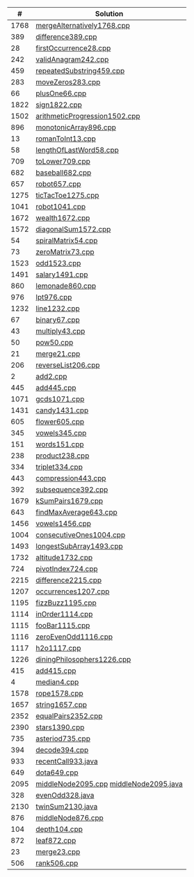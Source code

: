 | #    | Solution                                                                            |
| ---- | ----------------------------------------------------------------------------------- |
| 1768 | [mergeAlternatively1768.cpp](mergeAlternatively1768.cpp)                            |
| 389  | [difference389.cpp](difference389.cpp)                                              |
| 28   | [firstOccurrence28.cpp](firstOccurrence28.cpp)                                      |
| 242  | [validAnagram242.cpp](validAnagram242.cpp)                                          |
| 459  | [repeatedSubstring459.cpp](repeatedSubstring459.cpp)                                |
| 283  | [moveZeros283.cpp](moveZeros283.cpp)                                                |
| 66   | [plusOne66.cpp](plusOne66.cpp)                                                      |
| 1822 | [sign1822.cpp](sign1822.cpp)                                                        |
| 1502 | [arithmeticProgression1502.cpp](arithmeticProgression1502.cpp)                      |
| 896  | [monotonicArray896.cpp](monotonicArray896.cpp)                                      |
| 13   | [romanToInt13.cpp](romanToInt13.cpp)                                                |
| 58   | [lengthOfLastWord58.cpp](lengthOfLastWord58.cpp)                                    |
| 709  | [toLower709.cpp](toLower709.cpp)                                                    |
| 682  | [baseball682.cpp](baseball682.cpp)                                                  |
| 657  | [robot657.cpp](robot657.cpp)                                                        |
| 1275 | [ticTacToe1275.cpp](ticTacToe1275.cpp)                                              |
| 1041 | [robot1041.cpp](robot1041.cpp)                                                      |
| 1672 | [wealth1672.cpp](wealth1672.cpp)                                                    |
| 1572 | [diagonalSum1572.cpp](diagonalSum1572.cpp)                                          |
| 54   | [spiralMatrix54.cpp](spiralMatrix54.cpp)                                            |
| 73   | [zeroMatrix73.cpp](zeroMatrix73.cpp)                                                |
| 1523 | [odd1523.cpp](odd1523.cpp)                                                          |
| 1491 | [salary1491.cpp](salary1491.cpp)                                                    |
| 860  | [lemonade860.cpp](lemonade860.cpp)                                                  |
| 976  | [lpt976.cpp](lpt976.cpp)                                                            |
| 1232 | [line1232.cpp](line1232.cpp)                                                        |
| 67   | [binary67.cpp](binary67.cpp)                                                        |
| 43   | [multiply43.cpp](multiply43.cpp)                                                    |
| 50   | [pow50.cpp](pow50.cpp)                                                              |
| 21   | [merge21.cpp](merge21.cpp)                                                          |
| 206  | [reverseList206.cpp](reverseList206.cpp)                                            |
| 2    | [add2.cpp](add2.cpp)                                                                |
| 445  | [add445.cpp](add445.cpp)                                                            |
| 1071 | [gcds1071.cpp](gcds1071.cpp)                                                        |
| 1431 | [candy1431.cpp](candy1431.cpp)                                                      |
| 605  | [flower605.cpp](flower605.cpp)                                                      |
| 345  | [vowels345.cpp](vowels345.cpp)                                                      |
| 151  | [words151.cpp](words151.cpp)                                                        |
| 238  | [product238.cpp](product238.cpp)                                                    |
| 334  | [triplet334.cpp](triplet334.cpp)                                                    |
| 443  | [compression443.cpp](compression443.cpp)                                            |
| 392  | [subsequence392.cpp](subsequence392.cpp)                                            |
| 1679 | [kSumPairs1679.cpp](kSumPairs1679.cpp)                                              |
| 643  | [findMaxAverage643.cpp](findMaxAverage643.cpp)                                      |
| 1456 | [vowels1456.cpp](vowels1456.cpp)                                                    |
| 1004 | [consecutiveOnes1004.cpp](consecutiveOnes1004.cpp)                                  |
| 1493 | [longestSubArray1493.cpp](longestSubArray1493.cpp)                                  |
| 1732 | [altitude1732.cpp](altitude1732.cpp)                                                |
| 724  | [pivotIndex724.cpp](pivotIndex724.cpp)                                              |
| 2215 | [difference2215.cpp](difference2215.cpp)                                            |
| 1207 | [occurrences1207.cpp](occurrences1207.cpp)                                          |
| 1195 | [fizzBuzz1195.cpp](fizzBuzz1195.cpp)                                                |
| 1114 | [inOrder1114.cpp](inOrder1114.cpp)                                                  |
| 1115 | [fooBar1115.cpp](fooBar1115.cpp)                                                    |
| 1116 | [zeroEvenOdd1116.cpp](zeroEvenOdd1116.cpp)                                          |
| 1117 | [h2o1117.cpp](h2o1117.cpp)                                                          |
| 1226 | [diningPhilosophers1226.cpp](diningPhilosophers1226.cpp)                            |
| 415  | [add415.cpp](add415.cpp)                                                            |
| 4    | [median4.cpp](median4.cpp)                                                          |
| 1578 | [rope1578.cpp](rope1578.cpp)                                                        |
| 1657 | [string1657.cpp](string1657.cpp)                                                    |
| 2352 | [equalPairs2352.cpp](equalPairs2352.cpp)                                            |
| 2390 | [stars1390.cpp](stars1390.cpp)                                                      |
| 735  | [asteriod735.cpp](asteriod735.cpp)                                                  |
| 394  | [decode394.cpp](decode394.cpp)                                                      |
| 933  | [recentCall933.java](recentCall933.java)                                            |
| 649  | [dota649.cpp](dota649.cpp)                                                          |
| 2095 | [middleNode2095.cpp](middleNode2095.cpp) [middleNode2095.java](middleNode2095.java) |
| 328  | [evenOdd328.java](evenOdd328.java)                                                  |
| 2130 | [twinSum2130.java](twinSum2130.java)                                                |
| 876  | [middleNode876.cpp](middleNode876.cpp)                                              |
| 104  | [depth104.cpp](depth104.cpp)                                                        |
| 872  | [leaf872.cpp](leaf872.cpp)                                                          |
| 23   | [merge23.cpp](merge23.cpp)                                                          |
| 506  | [rank506.cpp](rank506.cpp)                                                          |
